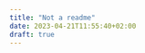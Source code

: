 ```yaml
---
title: "Not a readme"
date: 2023-04-21T11:55:40+02:00
draft: true
---
```

<!-- 
# Learning

# Research

# Projects

# Videos
 -->
